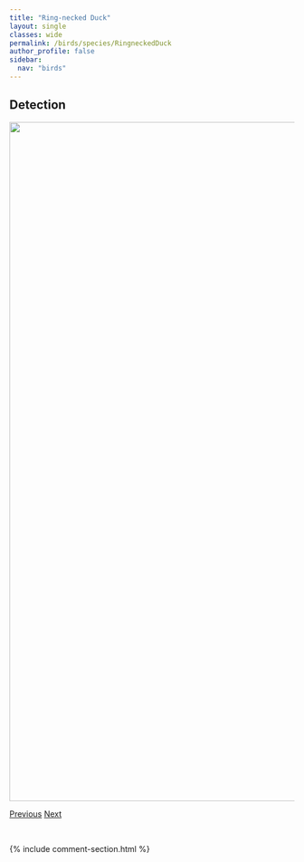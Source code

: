 ```yaml
---
title: "Ring-necked Duck"
layout: single
classes: wide
permalink: /birds/species/RingneckedDuck
author_profile: false
sidebar:
  nav: "birds"
---
```


<h2>Detection</h2>

<a href="https://drive.google.com/uc?export=view&id=1UqFWwGEo1u6FMNhSrY3m0_72F2Zxipqw">
<img src="https://drive.google.com/uc?export=view&id=1UqFWwGEo1u6FMNhSrY3m0_72F2Zxipqw" height = "1200" width = "800">
</a>

<a href="/birds/species/RedeyedVireo/" class="pagination--pager" title="Red-eyed Vireo">Previous</a> <a href="/birds/species/RingneckedPheasant/" class="pagination--pager" title="Ring-necked Pheasant">Next</a>

<p>&nbsp;</p>

{% include comment-section.html %}
